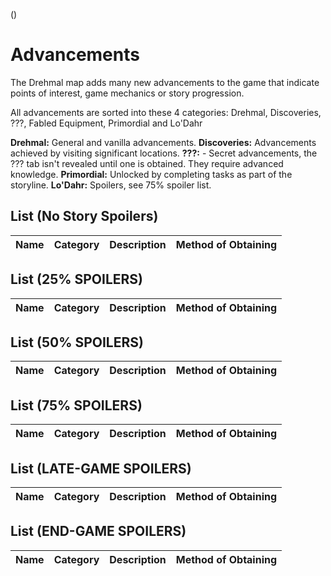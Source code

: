 ()

# Advancements

The Drehmal map adds many new advancements to the game that indicate points of interest, game mechanics or story progression.

All advancements are sorted into these 4 categories: Drehmal, Discoveries, ???, Fabled Equipment, Primordial and Lo'Dahr

**Drehmal:** General and vanilla advancements.
**Discoveries:** Advancements achieved by visiting significant locations.
**???:** - Secret advancements, the ??? tab isn't revealed until one is obtained. They require advanced knowledge.
**Primordial:** Unlocked by completing tasks as part of the storyline.
**Lo'Dahr:** Spoilers, see 75% spoiler list.


## List (No Story Spoilers)

| Name | Category | Description | Method of Obtaining |
|-|-|-|-|

## List (25% SPOILERS)

| Name | Category | Description | Method of Obtaining |
|-|-|-|-|

## List (50% SPOILERS)

| Name | Category | Description | Method of Obtaining |
|-|-|-|-|

## List (75% SPOILERS)

| Name | Category | Description | Method of Obtaining |
|-|-|-|-|

## List (LATE-GAME SPOILERS)

| Name | Category | Description | Method of Obtaining |
|-|-|-|-|

## List (END-GAME SPOILERS)

| Name | Category | Description | Method of Obtaining |
|-|-|-|-|


